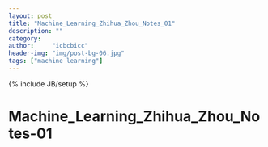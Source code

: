```yaml
---
layout: post
title: "Machine_Learning_Zhihua_Zhou_Notes_01"
description: ""
category: 
author:     "icbcbicc"
header-img: "img/post-bg-06.jpg"
tags: ["machine learning"]
---
```

{% include JB/setup %}

# Machine_Learning_Zhihua_Zhou_Notes-01